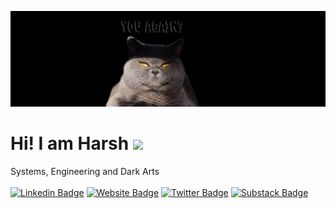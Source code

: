 ![](https://raw.githubusercontent.com/josharsh/Josharsh/master/backdropnew.png)
<br/>
# Hi! I am Harsh <img src="https://media.giphy.com/media/hvRJCLFzcasrR4ia7z/giphy.gif" width="25px">
Systems, Engineering and Dark Arts </br></br>
[![Linkedin Badge](https://img.shields.io/badge/-LinkedIn-0e76a8?style=flat-square&logo=Linkedin&logoColor=white)](https://linkedin.com/in/josharsh)
[![Website Badge](https://img.shields.io/badge/Website-3b5998?style=flat-square&logo=google-chrome&logoColor=white)](https://josharsh.herokuapp.in )
[![Twitter Badge](https://img.shields.io/badge/-Twitter-00acee?style=flat-square&logo=Twitter&logoColor=white)](https://twitter.com/josharsh1)
[![Substack Badge](https://img.shields.io/badge/substack-blue?style=flat-square&logo=Instagram&logoColor=white)](https://josharsh.substack.com_)
																		
 
